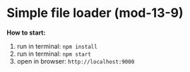 # Simple file loader (mod-13-9)

**How to start:**  
1) run in terminal: ```npm install```  
2) run in terminal: ```npm start```  
3) open in browser: ```http://localhost:9000```  
